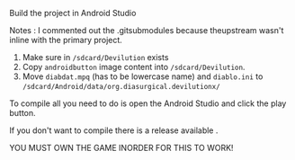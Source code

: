 Build the project in Android Studio



Notes : I commented out the .gitsubmodules because theupstream wasn't inline with the primary project.



1) Make sure in `/sdcard/Devilution` exists 
2) Copy  `androidbutton` image content into `/sdcard/Devilution`. 
3) Move `diabdat.mpq` (has to be lowercase name) and `diablo.ini` to `/sdcard/Android/data/org.diasurgical.devilutionx/`


To compile all you need to do is open the Android Studio and click the play button.

If you don't want to compile there is a release available .

YOU MUST OWN THE GAME INORDER FOR THIS TO WORK!


